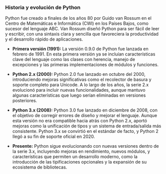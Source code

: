 ### Historia y evolución de Python

Python fue creado a finales de los años 80 por Guido van Rossum en el Centro de Matemáticas e Informática (CWI) en los Países Bajos, como sucesor del lenguaje ABC. Van Rossum diseñó Python para ser fácil de leer y escribir, con una sintaxis clara y sencilla que favoreciera la productividad y el desarrollo rápido de aplicaciones.

- **Primera versión (1991):** La versión 0.9.0 de Python fue lanzada en febrero de 1991. En esta primera versión ya se incluían características clave del lenguaje como las clases con herencia, manejo de excepciones y las primeras implementaciones de módulos y funciones.
  
- **Python 2.x (2000):** Python 2.0 fue lanzado en octubre del 2000, introduciendo mejoras significativas como el recolector de basura y soporte completo para Unicode. A lo largo de los años, la serie 2.x evolucionó para incluir nuevas funcionalidades, aunque mantuvo algunas características que luego serían eliminadas en versiones posteriores.

- **Python 3.x (2008):** Python 3.0 fue lanzado en diciembre de 2008, con el objetivo de corregir errores de diseño y mejorar el lenguaje. Aunque esta versión no era compatible hacia atrás con Python 2.x, aportó mejoras como la unificación de tipos y un sistema de entrada/salida más consistente. Python 3.x se convirtió en el estándar de facto, y Python 2 llegó a su fin de soporte oficial en 2020.

- **Presente:** Python sigue evolucionando con nuevas versiones dentro de la serie 3.x, incluyendo mejoras en rendimiento, nuevos módulos, y características que permiten un desarrollo moderno, como la introducción de las tipificaciones opcionales y la expansión de su ecosistema de bibliotecas.